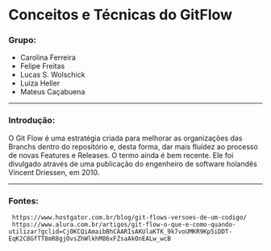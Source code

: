 # Conceitos e Técnicas do GitFlow


### Grupo:
- Carolina Ferreira
- Felipe Freitas
- Lucas S. Wolschick
- Luiza Heller
- Mateus Caçabuena

<hr />

### Introdução:
O Git Flow é uma estratégia criada para melhorar as organizações das Branchs dentro do repositório e, desta forma, dar mais fluidez ao processo de novas Features e Releases. O termo ainda é bem recente. Ele foi divulgado através de uma publicação do engenheiro de software holandês Vincent Driessen, em 2010.

<hr />

### Fontes:
     https://www.hostgator.com.br/blog/git-flows-versoes-de-um-codigo/
     https://www.alura.com.br/artigos/git-flow-o-que-e-como-quando-utilizar?gclid=Cj0KCQiAmaibBhCAARIsAKUlaKTK_9k7voUMKR9Kp5iDDT-EqK2C8GfTT8mR8gjOvsZhWlkhM86xFZsaAkOnEALw_wcB
